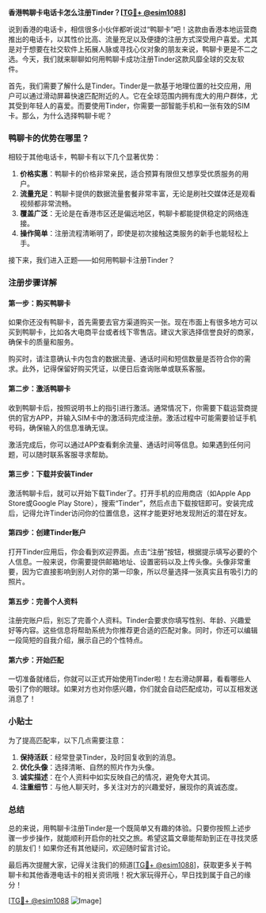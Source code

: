 **香港鸭聊卡电话卡怎么注册Tinder？[[TG💪+ @esim1088](https://t.me/s/esim1088)]**

说到香港的电话卡，相信很多小伙伴都听说过“鸭聊卡”吧！这款由香港本地运营商推出的电话卡，以其性价比高、流量充足以及便捷的注册方式深受用户喜爱。尤其是对于想要在社交软件上拓展人脉或寻找心仪对象的朋友来说，鸭聊卡更是不二之选。今天，我们就来聊聊如何用鸭聊卡成功注册Tinder这款风靡全球的交友软件。

首先，我们需要了解什么是Tinder。Tinder是一款基于地理位置的社交应用，用户可以通过滑动屏幕快速匹配附近的人。它在全球范围内拥有庞大的用户群体，尤其受到年轻人的喜爱。而要使用Tinder，你需要一部智能手机和一张有效的SIM卡。那么，为什么选择鸭聊卡呢？

### 鸭聊卡的优势在哪里？

相较于其他电话卡，鸭聊卡有以下几个显著优势：

1. **价格实惠**：鸭聊卡的价格非常亲民，适合预算有限但又想享受优质服务的用户。
2. **流量充足**：鸭聊卡提供的数据流量套餐非常丰富，无论是刷社交媒体还是观看视频都非常流畅。
3. **覆盖广泛**：无论是在香港市区还是偏远地区，鸭聊卡都能提供稳定的网络连接。
4. **操作简单**：注册流程清晰明了，即使是初次接触这类服务的新手也能轻松上手。

接下来，我们进入正题——如何用鸭聊卡注册Tinder？

### 注册步骤详解

#### 第一步：购买鸭聊卡

如果你还没有鸭聊卡，首先需要去官方渠道购买一张。现在市面上有很多地方可以买到鸭聊卡，比如各大电商平台或者线下零售店。建议大家选择信誉良好的商家，确保卡的质量和服务。

购买时，请注意确认卡内包含的数据流量、通话时间和短信数量是否符合你的需求。此外，记得保留好购买凭证，以便日后查询账单或联系客服。

#### 第二步：激活鸭聊卡

收到鸭聊卡后，按照说明书上的指引进行激活。通常情况下，你需要下载运营商提供的官方APP，并输入SIM卡中的激活码完成注册。激活过程中可能需要验证手机号码，确保输入的信息准确无误。

激活完成后，你可以通过APP查看剩余流量、通话时间等信息。如果遇到任何问题，可以随时联系客服寻求帮助。

#### 第三步：下载并安装Tinder

激活鸭聊卡后，就可以开始下载Tinder了。打开手机的应用商店（如Apple App Store或Google Play Store），搜索“Tinder”，然后点击下载按钮即可。安装完成后，记得允许Tinder访问你的位置信息，这样才能更好地发现附近的潜在好友。

#### 第四步：创建Tinder账户

打开Tinder应用后，你会看到欢迎界面。点击“注册”按钮，根据提示填写必要的个人信息。一般来说，你需要提供邮箱地址、设置密码以及上传头像。头像非常重要，因为它直接影响到别人对你的第一印象，所以尽量选择一张真实且有吸引力的照片。

#### 第五步：完善个人资料

注册完账户后，别忘了完善个人资料。Tinder会要求你填写性别、年龄、兴趣爱好等内容。这些信息将帮助系统为你推荐更合适的匹配对象。同时，你还可以编辑一段简短的自我介绍，展示自己的个性特点。

#### 第六步：开始匹配

一切准备就绪后，你就可以正式开始使用Tinder啦！左右滑动屏幕，看看哪些人吸引了你的眼球。如果对方也对你感兴趣，你们就会自动匹配成功，可以互相发送消息了！

### 小贴士

为了提高匹配率，以下几点需要注意：

1. **保持活跃**：经常登录Tinder，及时回复收到的消息。
2. **优化头像**：选择清晰、自然的照片作为头像。
3. **诚实描述**：在个人资料中如实反映自己的情况，避免夸大其词。
4. **注重细节**：与他人聊天时，多关注对方的兴趣爱好，展现你的真诚态度。

### 总结

总的来说，用鸭聊卡注册Tinder是一个既简单又有趣的体验。只要你按照上述步骤一步步操作，就能顺利开启你的社交之旅。希望这篇文章能帮助到正在寻找灵感的朋友们！如果你还有其他疑问，欢迎随时留言讨论。

最后再次提醒大家，记得关注我们的频道[[TG💪+ @esim1088](https://t.me/s/esim1088)]，获取更多关于鸭聊卡和其他香港电话卡的相关资讯哦！祝大家玩得开心，早日找到属于自己的缘分！

[[TG💪+ @esim1088](https://t.me/s/esim1088) ![Image](https://i.postimg.cc/4NQfJmqS/Snipaste-2025-05-13-00-14-12.png)]